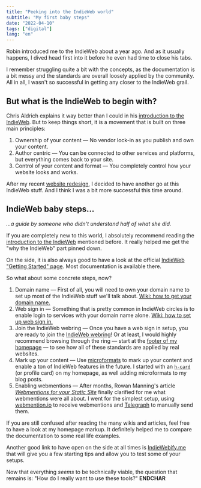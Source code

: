 ```yaml
---
title: "Peeking into the IndieWeb world"
subtitle: "My first baby steps"
date: "2022-04-10"
tags: ["digital"]
lang: "en"
---
```


Robin introduced me to the IndieWeb about a year ago. And as it usually happens, I dived head first into it before he even had time to close his tabs.

I remember struggling quite a bit with the concepts, as the documentation is a bit messy and the standards are overall loosely applied by the community. All in all, I wasn't so successful in getting any closer to the IndieWeb grail.

## But what is the IndieWeb to begin with?

Chris Aldrich explains it way better than I could in his [introduction to the IndieWeb](https://boffosocko.com/2017/07/28/an-introduction-to-the-indieweb/). But to keep things short, it is a movement that is built on three main principles:

1. Ownership of your content — No vendor lock-in as you publish and own your content.
2. Author centric — You can be connected to other services and platforms, but everything comes back to your site.
3. Control of your content and format — You completely control how your website looks and works.

After my recent [website redesign](/posts/last-homage-to-my-old-website/), I decided to have another go at this IndieWeb stuff. And I think I was a bit more successful this time around.

## IndieWeb baby steps...

_...a guide by someone who didn't understand half of what she did._

If you are completely new to this world, I absolutely recommend reading the [introduction to the IndieWeb](https://boffosocko.com/2017/07/28/an-introduction-to-the-indieweb/) mentioned before. It really helped me get the "why the IndieWeb" part pinned down.

On the side, it is also always good to have a look at the official [IndieWeb "Getting Started" page](https://indieweb.org/Getting_Started). Most documentation is available there.

So what about some concrete steps, now?

1. Domain name — First of all, you will need to own your domain name to set up most of the IndieWeb stuff we'll talk about. [Wiki: how to get your domain name.](https://indieweb.org/personal-domain)
2. Web sign in — Something that is pretty common in IndieWeb circles is to enable login to services with your domain name alone. [Wiki: how to set up web sign in.](https://indieweb.org/How_to_set_up_web_sign-in_on_your_own_domain)
3. Join the IndieWeb webring — Once you have a web sign in setup, you are ready to join the [IndieWeb webring](https://xn--sr8hvo.ws/)! Or at least, I would highly recommend browsing through the ring — start at the [footer of my homepage](#webring) — to see how all of these standards are applied by real websites.
4. Mark up your content — Use [microformats](http://microformats.org/) to mark up your content and enable a ton of IndieWeb features in the future. I started with an [`h-card`](http://microformats.org/wiki/h-card) (or profile card) on my homepage, as well adding microformats to my blog posts.
5. Enabling webmentions — After months, Rowan Manning's article _[Webmentions for your Static Site](https://rowanmanning.com/posts/webmentions-for-your-static-site/)_ finally clarified for me what webmentions were all about. I went for the simplest setup, using [webmention.io](https://webmention.io/) to receive webmentions and [Telegraph](https://telegraph.p3k.io/) to manually send them.

If you are still confused after reading the many wikis and articles, feel free to have a look at my homepage markup. It definitely helped me to compare the documentation to some real life examples.

Another good link to have open on the side at all times is [IndieWebify.me](https://indiewebify.me/) that will give you a few starting tips and allow you to test some of your setups.

Now that everything _seems_ to be technically viable, the question that remains is: "How do I really want to use these tools?" **ENDCHAR**
